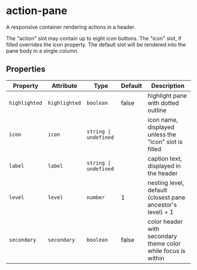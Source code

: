 # action-pane

A responsive container rendering actions in a header.

The "action" slot may contain up to eight icon buttons.
The "icon" slot, if filled overrides the icon property.
The default slot will be rendered into the pane body in a single column.

## Properties

| Property      | Attribute     | Type                  | Default | Description                                      |
|---------------|---------------|-----------------------|---------|--------------------------------------------------|
| `highlighted` | `highlighted` | `boolean`             | false   | highlight pane with dotted outline               |
| `icon`        | `icon`        | `string \| undefined` |         | icon name, displayed unless the "icon" slot is filled |
| `label`       | `label`       | `string \| undefined` |         | caption text, displayed in the header            |
| `level`       | `level`       | `number`              | 1       | nesting level, default (closest pane ancestor's level) + 1 |
| `secondary`   | `secondary`   | `boolean`             | false   | color header with secondary theme color while focus is within |
